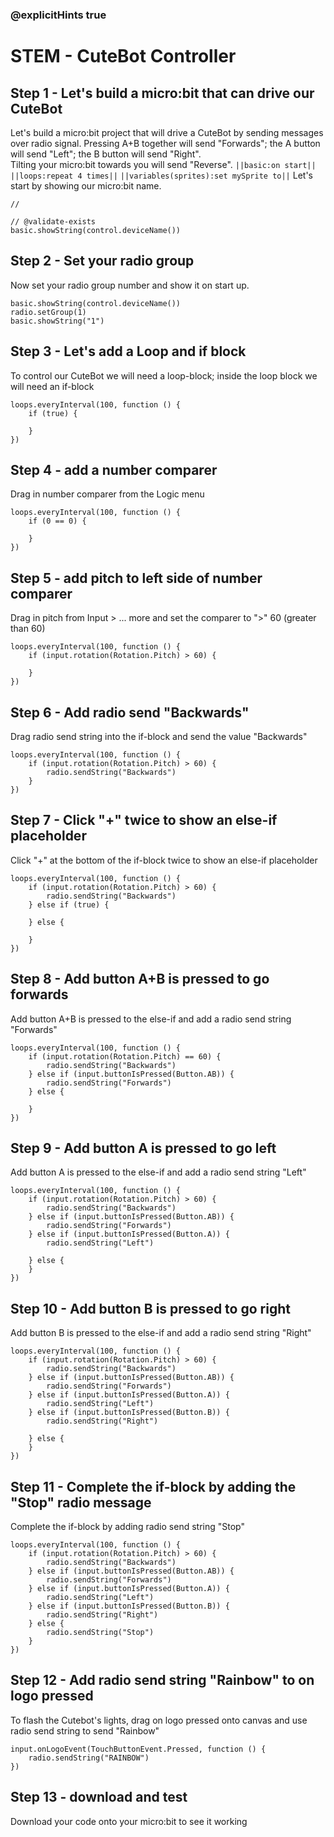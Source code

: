 
### @explicitHints true
# STEM - CuteBot Controller
## Step 1 - Let's build a micro:bit that can drive our CuteBot 
Let's build a micro:bit project that will drive a CuteBot by sending messages over radio signal. 
Pressing A+B together will send "Forwards"; the A button will send "Left"; the B button will send "Right".  
Tilting your micro:bit towards you will send "Reverse". ``||basic:on start||`` ``||loops:repeat 4 times||`` ``||variables(sprites):set mySprite to||``
Let's start by showing our micro:bit name.
```template
//
```
```blocks
// @validate-exists
basic.showString(control.deviceName())
```
## Step 2 - Set your radio group
Now set your radio group number and show it on start up.
```blocks
basic.showString(control.deviceName())
radio.setGroup(1)
basic.showString("1")
```
## Step 3 - Let's add a Loop and if block
To control our CuteBot we will need a loop-block; inside the loop block we will need an if-block
```blocks
loops.everyInterval(100, function () {
    if (true) {
    	
    }
})
```
## Step 4 - add a number comparer
Drag in number comparer from the Logic menu
```blocks
loops.everyInterval(100, function () {
    if (0 == 0) {
    	
    }
})
```
## Step 5 - add pitch to left side of number comparer
Drag in pitch from Input > ... more and set the comparer to ">" 60 (greater than 60)
```blocks
loops.everyInterval(100, function () {
    if (input.rotation(Rotation.Pitch) > 60) {
    	
    }
})
```
## Step 6 - Add radio send "Backwards"
Drag radio send string into the if-block and send the value "Backwards" 
```blocks
loops.everyInterval(100, function () {
    if (input.rotation(Rotation.Pitch) > 60) {
        radio.sendString("Backwards")    	
    }
})
```
## Step 7 - Click "+" twice to show an else-if placeholder
Click "+" at the bottom of the if-block twice to show an else-if placeholder 
```blocks
loops.everyInterval(100, function () {
    if (input.rotation(Rotation.Pitch) > 60) {
        radio.sendString("Backwards")
    } else if (true) {
    	
    } else {
    	
    }
})
```
## Step 8 - Add button A+B is pressed to go forwards 
Add button A+B is pressed to the else-if and add a radio send string "Forwards"
```blocks
loops.everyInterval(100, function () {
    if (input.rotation(Rotation.Pitch) == 60) {
        radio.sendString("Backwards")
    } else if (input.buttonIsPressed(Button.AB)) {
        radio.sendString("Forwards")
    } else {
    	
    }
})
```
## Step 9 - Add button A is pressed to go left 
Add button A is pressed to the else-if and add a radio send string "Left"
```blocks
loops.everyInterval(100, function () {
    if (input.rotation(Rotation.Pitch) > 60) {
        radio.sendString("Backwards")
    } else if (input.buttonIsPressed(Button.AB)) {
        radio.sendString("Forwards")
    } else if (input.buttonIsPressed(Button.A)) {
        radio.sendString("Left")
    
    } else {
    }
})
```
## Step 10 - Add button B is pressed to go right 
Add button B is pressed to the else-if and add a radio send string "Right"
```blocks
loops.everyInterval(100, function () {
    if (input.rotation(Rotation.Pitch) > 60) {
        radio.sendString("Backwards")
    } else if (input.buttonIsPressed(Button.AB)) {
        radio.sendString("Forwards")
    } else if (input.buttonIsPressed(Button.A)) {
        radio.sendString("Left")
    } else if (input.buttonIsPressed(Button.B)) {
        radio.sendString("Right")
    
    } else {
    }
})
```
## Step 11 - Complete the if-block by adding the "Stop" radio message 
Complete the if-block by adding radio send string "Stop" 
```blocks
loops.everyInterval(100, function () {
    if (input.rotation(Rotation.Pitch) > 60) {
        radio.sendString("Backwards")
    } else if (input.buttonIsPressed(Button.AB)) {
        radio.sendString("Forwards")
    } else if (input.buttonIsPressed(Button.A)) {
        radio.sendString("Left")
    } else if (input.buttonIsPressed(Button.B)) {
        radio.sendString("Right")
    } else {
        radio.sendString("Stop")
    }
})
```
## Step 12 - Add radio send string "Rainbow" to on logo pressed 
To flash the Cutebot's lights, drag on logo pressed onto canvas and use radio send string to send "Rainbow" 
```blocks
input.onLogoEvent(TouchButtonEvent.Pressed, function () {
    radio.sendString("RAINBOW")
})
```
## Step 13 - download and test
Download your code onto your micro:bit to see it working

